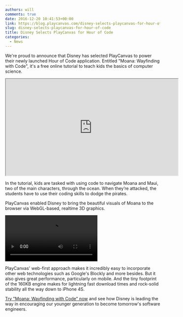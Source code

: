 ```yaml
---
authors: will
comments: true
date: 2016-12-20 10:41:53+00:00
link: https://blog.playcanvas.com/disney-selects-playcanvas-for-hour-of-code/
slug: disney-selects-playcanvas-for-hour-of-code
title: Disney Selects PlayCanvas for Hour of Code
categories:
  - News
---
```


We're proud to announce that Disney has selected PlayCanvas to power their newly launched Hour of Code application. Entitled "Moana: Wayfinding with Code", it's a free online tutorial to teach kids the basics of computer science.

<div className="iframe-container">
    <iframe loading="lazy" width="560" height="315" src="https://www.youtube.com/embed/AoMdehOFP5k" title="YouTube video player" allow="accelerometer; autoplay; clipboard-write; encrypted-media; gyroscope; picture-in-picture" allowfullscreen></iframe>
</div>

In the tutorial, kids are tasked with using code to navigate Moana and Maui, two of the main characters, through the ocean. When they’re attacked, the students have to use their coding skills to dodge the pirates.

PlayCanvas enabled Disney to bring the beautiful visuals of Moana to the browser via WebGL-based, realtime 3D graphics.

<div className="iframe-container">
    <video controls src="/img/moana-hour-of-code.mp4"></video>
</div>

PlayCanvas' web-first approach makes it incredibly easy to incorporate other web technologies such as Google's Blockly and more besides. But it also gives great performance, particularly on mobile. And the tiny footprint of the 160KB engine makes for lightning fast download times and rock-solid stability all the way down to iPhone 4S.

[Try "Moana: Wayfinding with Code" now](https://hourofcode.com/moana) and see how Disney is leading the way in encouraging our younger generation to become tomorrow's software engineers.
